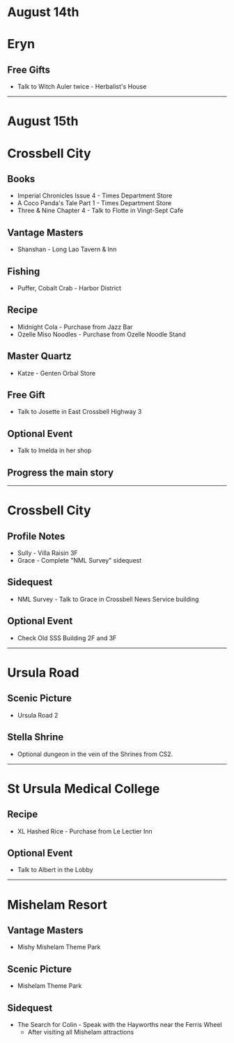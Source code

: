 # August 14th
# Eryn
## Free Gifts
- Talk to Witch Auler twice - Herbalist's House
----------------------------------------------------------------------------------
# August 15th
# Crossbell City
## Books
- Imperial Chronicles Issue 4 - Times Department Store
- A Coco Panda's Tale Part 1 - Times Department Store
- Three & Nine Chapter 4 - Talk to Flotte in Vingt-Sept Cafe
## Vantage Masters
- Shanshan - Long Lao Tavern & Inn
## Fishing
- Puffer, Cobalt Crab - Harbor District
## Recipe
- Midnight Cola - Purchase from Jazz Bar
- Ozelle Miso Noodles - Purchase from Ozelle Noodle Stand
## Master Quartz
- Katze - Genten Orbal Store
## Free Gift
- Talk to Josette in East Crossbell Highway 3
## Optional Event
- Talk to Imelda in her shop
## Progress the main story
----------------------------------------------------------------------------------
# Crossbell City
## Profile Notes
- Sully - Villa Raisin 3F
- Grace - Complete "NML Survey" sidequest
## Sidequest
- NML Survey - Talk to Grace in Crossbell News Service building
## Optional Event
- Check Old SSS Building 2F and 3F
----------------------------------------------------------------------------------
# Ursula Road
## Scenic Picture
- Ursula Road 2
## Stella Shrine
- Optional dungeon in the vein of the Shrines from CS2.
----------------------------------------------------------------------------------
# St Ursula Medical College
## Recipe
- XL Hashed Rice - Purchase from Le Lectier Inn
## Optional Event
- Talk to Albert in the Lobby
----------------------------------------------------------------------------------
# Mishelam Resort
## Vantage Masters
- Mishy  Mishelam Theme Park
## Scenic Picture
- Mishelam Theme Park
## Sidequest
- The Search for Colin - Speak with the Hayworths near the Ferris Wheel
  - After visiting all Mishelam attractions